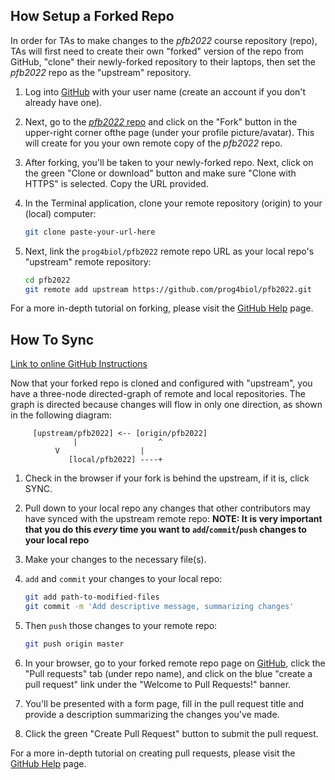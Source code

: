 How Setup a Forked Repo
-------
In order for TAs to make changes to the *pfb2022* course repository (repo), TAs will first need to create their own "forked" version of the repo from GitHub, "clone" their newly-forked repository to their laptops, then set the *pfb2022* repo as the "upstream" repository.

1. Log into [GitHub](http://github.com) with your user name (create an account if you don't already have one).

2. Next, go to the [*pfb2022* repo](https://github.com/prog4biol/pfb2022) and click on the "Fork" button in the upper-right corner ofthe page (under your profile picture/avatar). This will create for you your own remote copy of the *pfb2022* repo.

3. After forking, you'll be taken to your newly-forked repo. Next, click on the green "Clone or download" button and make sure "Clone with HTTPS" is selected. Copy the URL provided.

4. In the Terminal application, clone your remote repository (origin) to your (local) computer:
   ```bash
   git clone paste-your-url-here
   ```

5. Next, link the `prog4biol/pfb2022` remote repo URL as your local repo's "upstream" remote repository:
   ```bash
   cd pfb2022
   git remote add upstream https://github.com/prog4biol/pfb2022.git
   ```

For a more in-depth tutorial on forking, please visit the [GitHub Help](https://help.github.com/en/articles/fork-a-repo) page.


How To Sync
-------

[Link to online GitHub Instructions](https://help.github.com/en/articles/syncing-a-fork)

Now that your forked repo is cloned and configured with "upstream", you have a three-node directed-graph of remote and local repositories. The graph is directed because changes will flow in only one direction, as shown in the following diagram:
```
     [upstream/pfb2022] <-- [origin/pfb2022]
              |                  ^
	      V                  |
             [local/pfb2022] ----+
```
1. Check in the browser if your fork is behind the upstream, if it is, click SYNC.

1. Pull down to your local repo any changes that other contributors may have synced with the upstream remote repo:
   **NOTE: It is very important that you do this *every* time you want to `add`/`commit`/`push` changes to your local repo** 

2. Make your changes to the necessary file(s).

3. `add` and `commit` your changes to your local repo:
   ```bash
   git add path-to-modified-files
   git commit -m 'Add descriptive message, summarizing changes'
   ```

4. Then `push` those changes to your remote repo:
   ```bash
   git push origin master
   ```

5. In your browser, go to your forked remote repo page on [GitHub](http://github.com), click the "Pull requests" tab (under repo name), and click on the blue "create a pull request" link under the "Welcome to Pull Requests!" banner.

6. You'll be presented with a form page, fill in the pull request title and provide a description summarizing the changes you've made.

7. Click the green "Create Pull Request" button to submit the pull request.

For a more in-depth tutorial on creating pull requests, please visit the [GitHub Help](https://help.github.com/en/articles/creating-a-pull-request) page.
